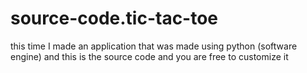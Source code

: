 # source-code.tic-tac-toe
this time I made an application that was made using python (software engine) and this is the source code and you are free to customize it

